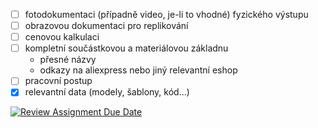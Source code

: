 - [ ] fotodokumentaci (případně video, je-li to vhodné) fyzického výstupu 
- [ ] obrazovou dokumentaci pro replikování 
- [ ] cenovou kalkulaci
- [ ] kompletní součástkovou a materiálovou základnu 
  - přesné názvy
  - odkazy na aliexpress nebo jiný relevantní eshop
- [ ] pracovní postup 
- [x] relevantní data (modely, šablony, kód...) 

[![Review Assignment Due Date](https://classroom.github.com/assets/deadline-readme-button-24ddc0f5d75046c5622901739e7c5dd533143b0c8e959d652212380cedb1ea36.svg)](https://classroom.github.com/a/V-0A61vX)
